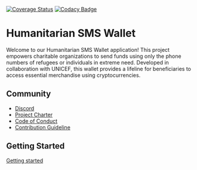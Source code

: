 [![Coverage Status](https://coveralls.io/repos/gitlab/xcapit-foss/low-tech-wallet/backend-api/badge.svg?branch=develop)](https://coveralls.io/gitlab/xcapit-foss/low-tech-wallet/backend-api?branch=develop)
[![Codacy Badge](https://app.codacy.com/project/badge/Grade/106d85468cd0410eb25212c810112bf6)](https://app.codacy.com/gl/xcapit-foss/backend-api/dashboard?utm_source=gl&utm_medium=referral&utm_content=&utm_campaign=Badge_grade)

# Humanitarian SMS Wallet

Welcome to our Humanitarian SMS Wallet application! This project empowers charitable organizations to send funds using only the phone numbers of refugees or individuals in extreme need. Developed in collaboration with UNICEF, this wallet provides a lifeline for beneficiaries to access essential merchandise using cryptocurrencies.

## Community

- [Discord](https://discord.gg/AnGXcZ8P)
- [Project Charter](https://xcapit-foss.gitlab.io/low-tech-wallet/docs/docs/project_charter)
- [Code of Conduct](https://xcapit-foss.gitlab.io/low-tech-wallet/docs/docs/CODE_OF_CONDUCT)
- [Contribution Guideline](https://xcapit-foss.gitlab.io/low-tech-wallet/docs/docs/contributions_guidelines)

## Getting Started

[Getting started](https://xcapit-foss.gitlab.io/low-tech-wallet/docs/docs/backend-api/getting_started/)
